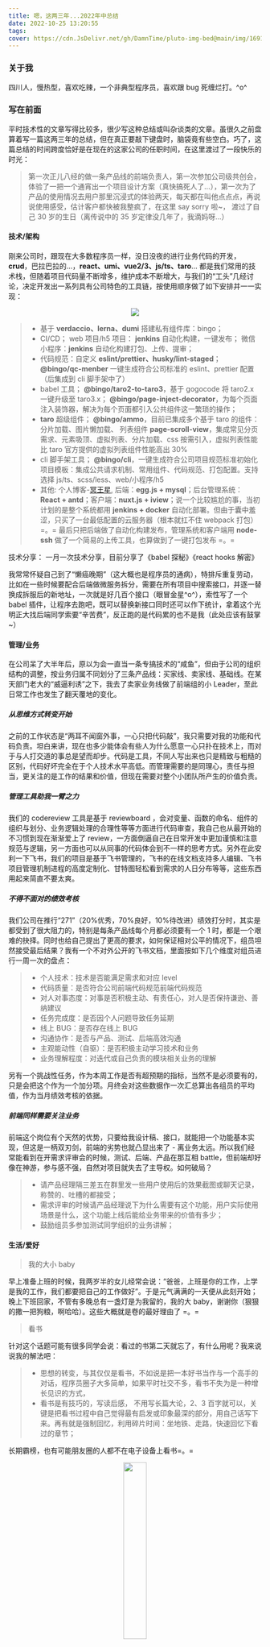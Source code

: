 ```yaml
---
title: 嗯，这两三年...2022年中总结
date: 2022-10-25 13:20:55
tags:
cover: https://cdn.JsDelivr.net/gh/DamnTime/pluto-img-bed@main/img/1691999258848.jpg
---
```


### 关于我

四川人，慢热型，喜欢吃辣，一个非典型程序员，喜欢跟 bug 死缠烂打。^o^

### 写在前面

平时技术性的文章写得比较多，很少写这种总结或叫杂谈类的文章。虽很久之前盘算着写一篇这两三年的总结，但在真正要敲下键盘时，脑袋竟有些空白。巧了，这篇总结的时间跨度恰好是在现在的这家公司的任职时间，在这里渡过了一段快乐的时光：

> 第一次正儿八经的做一条产品线的前端负责人，第一次参加公司级共创会，体验了一把一个通宵出一个项目设计方案（真快搞死人了...），第一次为了产品的使用情况去用户那里沉浸式的体验两天，每天都在叫他点点点，再说说使用感受，估计客户都快被我整疯了，在这里 say sorry 啦~， 渡过了自己 30 岁的生日（离传说中的 35 岁定律没几年了，我滴妈呀...）

#### 技术/架构

刚来公司时，跟现在大多数程序员一样，没日没夜的进行业务代码的开发，**crud**，巴拉巴拉的...，**react、umi、vue2/3、js/ts、taro**... 都是我们常用的技术栈，但随着项目代码量不断增多，维护成本不断增大，与我们的“工头”几经讨论，决定开发出一系列具有公司特色的工具链，按使用顺序做了如下安排并一一实现：

<center>
    <img src="/images/me2022-10/1691999258848.jpg" >
</center>

> - 基于 **verdaccio、lerna、dumi** 搭建私有组件库：bingo；
> - CI/CD；
>   web 项目/h5 项目： **jenkins** 自动化构建，一键发布；
>   微信小程序：**jenkins** 自动化构建打包、上传、提审；
> - 代码规范：自定义 **eslint/prettier、husky/lint-staged**；
>   **@bingo/qc-menber** 一键生成符合公司标准的 eslint、prettier 配置（后集成到 cli 脚手架中了）
> - babel 工具；
>   **@bingo/taro2-to-taro3**，基于 gogocode 将 taro2.x 一键升级至 taro3.x；
>   **@bingo/page-inject-decorator**，为每个页面注入装饰器，解决为每个页面都引入公共组件这一繁琐的操作；
> - **taro** 超级组件；
>   **@bingo/ammo**，目前已集成多个基于 taro 的组件：分片加载、图片懒加载、
>   列表组件 **page-scroll-view**，集成常见分页需求、元素吸顶、虚拟列表、分片加载、css 按需引入，虚拟列表性能比 taro 官方提供的虚拟列表组件性能高出 30%
> - cli 脚手架工具；
>   **@bingo/cli**，一键生成符合公司项目规范标准初始化项目模板：集成公共请求机制、常用组件、代码规范、打包配置。支持选择 js/ts、scss/less、web/小程序/h5
> - 其他:
>   个人博客-[冥王星](http://pluto1811.com/), 后端：**egg.js + mysql**；后台管理系统：**React + antd**；客户端：**nuxt.js + iview**；说一个比较尴尬的事，当初计划的是整个系统都用 **jenkins + docker** 自动化部署。但由于囊中羞涩，只买了一台最低配置的云服务器（根本就扛不住 webpack 打包）=。= 最后只把后端做了自动化构建发布，管理系统和客户端用 **node-ssh** 做了一个简易的上传工具，也算做到了一键打包发布 =。=

技术分享：
一月一次技术分享，目前分享了《babel 探秘》《react hooks 解密》

我常常怀疑自己到了“懒癌晚期”（这大概也是程序员的通病），特排斥重复劳动，比如在一些时候要配合后端做微服务拆分，需要在所有项目中搜索接口，并逐一替换成拆服后的新地址，一次就是好几百个接口（眼冒金星^o^），索性写了一个 babel 插件，让程序去跑吧，既可以替换新接口同时还可以作下统计，拿着这个光明正大找后端同学索要“辛苦费”，反正跑的是代码累的也不是我（此处应该有鼓掌~）

#### 管理/业务

在公司呆了大半年后，原以为会一直当一条专搞技术的“咸鱼”，但由于公司的组织结构的调整，按业务归属不同划分了三条产品线：买家线、卖家线、基础线。在某天部门老大的“威逼利诱”之下，我去了卖家业务线做了前端组的小 Leader，至此日常工作也发生了翻天覆地的变化。

##### 从思维方式转变开始

之前的工作状态是“两耳不闻窗外事，一心只把代码敲”，我只需要对我的功能和代码负责。坦白来讲，现在也多少能体会有些人为什么愿意一心只扑在技术上，而对于与人打交道的事总是望而却步。代码是工具，不同人写出来也只是精致与粗糙的区别，代码好坏完全在于个人技术水平高低。而管理需要的是同理心，责任与担当，更关注的是工作的结果和价值，但现在需要对整个小团队所产生的价值负责。

##### 管理工具助我一臂之力

我们的 codereview 工具是基于 reviewboard ，会对变量、函数的命名、组件的组织与划分、业务逻辑处理的合理性等等方面进行代码审查，我自己也从最开始的不习惯到现在渐渐爱上了 review，一方面倒逼自己在日常开发中更加谨慎和注意规范与逻辑，另一方面也可以从同事的代码体会到不一样的思考方式。另外在此安利一下飞书，我们的项目是基于飞书管理的，飞书的在线文档支持多人编辑、飞书项目管理机制进程的高度定制化、甘特图轻松看到需求的人日分布等等，这些东西用起来简直不要太爽。

##### 不得不面对的绩效考核

我们公司在推行“271”（20%优秀，70%良好，10%待改进）绩效打分时，其实是都受到了很大阻力的，特别是每条产品线每个月都必须要有一个 1 时，都是一个艰难的抉择。同时也给自己提出了更高的要求，如何保证相对公平的情况下，组员坦然接受最后结果？我有一个不对外公开的飞书文档，里面按如下几个维度对组员进行一周一次的盘点：

> - 个人技术：技术是否能满足需求和对应 level
> - 代码质量：是否符合公司前端代码规范前端代码规范
> - 对人对事态度：对事是否积极主动、有责任心，对人是否保持谦逊、善纳建议
> - 任务完成度：是否因个人问题导致任务延期
> - 线上 BUG：是否存在线上 BUG
> - 沟通协作：是否与产品、测试、后端高效沟通
> - 主观能动性（自驱）：是否积极主动学习技术和业务
> - 业务理解程度：对迭代或自己负责的模块相关业务的理解

另有一个挑战性任务，作为本周工作是否有超预期的指标，当然不是必须要有的，只是会把这个作为一个加分项。月终会对这些数据作一次汇总算出各组员的平均值，作为当月绩效考核的依据。

##### 前端同样需要关注业务

前端这个岗位有个天然的优势，只要给我设计稿、接口，就能把一个功能基本实现，但这是一柄双刃剑，前端的劣势也就凸显出来了 - 离业务太远。所以我们经常能看到在开需求评审会的时候，测试、后端、产品在那互相 battle，但前端却好像在神游，参与感不强，自然对项目就失去了主导权。如何破局？

> - 请产品经理隔三差五在群里发一些用户使用后的效果截图或聊天记录，称赞的、吐槽的都接受；
> - 需求评审的时候请产品经理说下为什么需要有这个功能，用户实际使用场景是什么，这个功能上线后能给业务带来的价值有多少；
> - 鼓励组员多参加测试同学组织的业务讲解；

#### 生活/爱好

> 我的大小 baby

早上准备上班的时候，我两岁半的女儿经常会说：“爸爸，上班是你的工作，上学是我的工作，我们都要把自己的工作做好”。于是元气满满的一天便从此刻开始；
晚上下班回家，不管有多晚总有一盏灯是为我留的，我的大 baby，谢谢你（狠狠的撒一把狗粮，啊哈哈）。这些大概就是卷的最好理由了 =。=

> 看书

针对这个话题可能有很多同学会说：看过的书第二天就忘了，有什么用呢？我来说说我的解法吧：

> - 思想的转变，与其仅仅是看书，不如说是把一本好书当作与一个高手的对话，程序员圈子大多简单，如果平时社交不多，看书不失为是一种增长见识的方式，
> - 看书是有技巧的，写读后感， 不用写长篇大论，2、3 百字就可以，关键是把看书过程中自己觉得最有启发或印象最深的部分，用自己话写下来。再有就是强制回忆，利用碎片时间：坐地铁、走路，快速回忆下看过的章节；

长期霸榜，也有可能朋友圈的人都不在电子设备上看书=。=

<center>
    <img src="http://cdn.pluto1811.com/WechatIMG50.jpeg#pic_center" width="30%">
</center>

#### 投资理财

俗话说你不理财，财不理你；目前为止我觉得最后悔的事就是理财意识觉醒得太迟了。刚参加工作那会儿，消费没节制，基本都是月光，真正要用钱的时候，也只能是心有余而力不足。

**理财的初级：**

> -记账、强制存储；

我说存钱会上瘾你相信吗？养成先结余再消费的习惯，可以有一个自己的小金库，每个月固定存一点，这种方式注定是一个漫长的过程，但本质是要我们养成储蓄的习惯，当有消费欲望时，能想到这钱我存了好久啊 ^o^，学会延迟满足；

**理财进阶：**

> -基金/股票

这里记住一定是闲钱投资，切勿融资加杠杆，那不是普通人玩的。有人一听到基金/股票，就认为是不务正业或者是在赌博。确实，投资是一件专业性非常强的事，需要学习的东西非常多，常常听人说的“七亏二平一赚”是真实存在的。既然投资这么可怕，那我这里为什么还要建议去尝试呢？第一、在投资过程中，不可避免的要去学习一些经济、金融等等方面的知识，这对我们了解日常经济常识大有裨益；第二、能懂公司股权结构有助于我们在某天技术入股或合伙创业时了解股权的分配状况。市场有风险，入市需谨慎，那么作为普通人应该如何选择投资工具呢？ 推荐一个懒人投资方法：定投指数基金，既然采用定投的方式，那么就是一种以时间换空间、赚取市场平均收益的理财方式，忽略市场的短期波动，切记：止盈不止损。

#### 写在最后

而立之年，依然需要保持对技术的热爱，同样也希望尝试不同的领域，以此来拓宽自己的边界。这些年最大的收获是冲动之前，先冷静十秒；
"35 岁中年危机"这个问题也会困扰我，但这反而会让我常常自省，尝试找到并发掘自己的不可替代性。平衡工作和家庭，是一种重要的生活能力， 学会与自己和解，承认自己的普通与不完美未尝不是一种成熟的表现，可以很笨，可以走得很慢，但绝不能停下脚步
前端老鸟 祝自己出走半生归来仍是少年。
